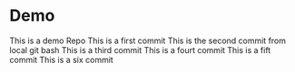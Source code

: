 # Demo
This is a demo Repo
This is a first commit
This is the second commit from local git bash
This is a third commit
This is a fourt commit
This is a fift commit
This is a six commit

